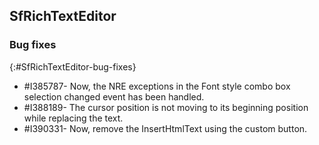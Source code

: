 ## SfRichTextEditor 

### Bug fixes
{:#SfRichTextEditor-bug-fixes}

* \#I385787- Now, the NRE exceptions in the Font style combo box selection changed event has been handled.
* \#I388189- The cursor position is not moving to its beginning position while replacing the text.
* \#I390331- Now, remove the InsertHtmlText using the custom button.